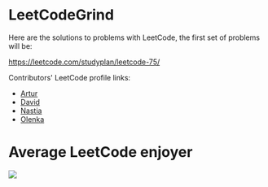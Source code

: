 # LeetCodeGrind

Here are the solutions to problems with LeetCode, the first set of problems will be:

https://leetcode.com/studyplan/leetcode-75/

Contributors' LeetCode profile links:

- [Artur](https://leetcode.com/PelArtur/)
- [David](https://leetcode.com/sTiro/)
- [Nastia](https://leetcode.com/Drakonchyk/)
- [Olenka](https://leetcode.com/olenkaaaaa/)


# Average LeetCode enjoyer

![](/media/sigma.gif)